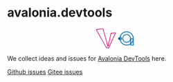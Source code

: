 # avalonia.devtools

<div>
    <div style="display:flex; justify-content:center;width:100%;">
        <img src="./images/company-logo@1x.png" style="width:48px;height:48px;display:inline;"/>
        <img src="./images/devtools-logo@1x.png" style="width:48px;height:48px;display:inline;"/>
    </div>
<div>

We collect ideas and issues for [Avalonia DevTools](https://www.devtools.nlnet.net/) here.

[Github issues](https://github.com/liwuqingxin/avalonia.devtools.issues/issues/new/choose)
[Gitee issues](https://gitee.com/NLNet/avalonia.devtools.issues/issues/new/choose)